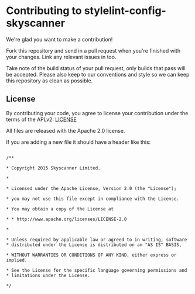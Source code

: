 # Contributing to stylelint-config-skyscanner

We're glad you want to make a contribution!

Fork this repository and send in a pull request when you're finished with your changes. Link any relevant issues in too.

Take note of the build status of your pull request, only builds that pass will be accepted. Please also keep to our conventions and style so we can keep this repository as clean as possible.

## License

By contributing your code, you agree to license your contribution under the terms of the APLv2: [LICENSE](LICENSE.md)

All files are released with the Apache 2.0 license.

If you are adding a new file it should have a header like this:

```

/**

* Copyright 2015 Skyscanner Limited.

*

* Licensed under the Apache License, Version 2.0 (the "License");

* you may not use this file except in compliance with the License.

* You may obtain a copy of the License at

* * http://www.apache.org/licenses/LICENSE-2.0

*

* Unless required by applicable law or agreed to in writing, software * distributed under the License is distributed on an "AS IS" BASIS,

* WITHOUT WARRANTIES OR CONDITIONS OF ANY KIND, either express or implied.

* See the License for the specific language governing permissions and * limitations under the License.

*/ 